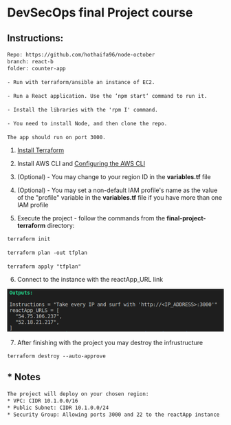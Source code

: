 # DevSecOps final Project course

## Instructions:
```
Repo: https://github.com/hothaifa96/node-october
branch: react-b
folder: counter-app

- Run with terraform/ansible an instance of EC2.

- Run a React application. Use the ‘npm start‘ command to run it.

- Install the libraries with the 'rpm I' command.

- You need to install Node, and then clone the repo.

The app should run on port 3000.

```

1. [Install Terraform](https://developer.hashicorp.com/terraform/tutorials/aws-get-started/install-cli)

2. Install AWS CLI and [Configuring the AWS CLI](https://docs.aws.amazon.com/cli/latest/userguide/cli-chap-configure.html)

3. (Optional) - You may change to your region ID in the **variables.tf** file

4. (Optional) - You may set a non-default IAM profile's name as the value of the "profile" variable in the **variables.tf** file if you have more than one IAM profile

5. Execute the project - follow the commands from the **final-project-terraform** directory:
```
terraform init

terraform plan -out tfplan

terraform apply "tfplan"
```

6. Connect to the instance with the reactApp_URL link

![Kiku](pic/Link-Instructions.png)

7. After finishing with the project you may destroy the infrustructure 
```
terraform destroy --auto-approve
```


## * Notes
```
The project will deploy on your chosen region:
* VPC: CIDR 10.1.0.0/16
* Public Subnet: CIDR 10.1.0.0/24
* Security Group: Allowing ports 3000 and 22 to the reactApp instance
```
